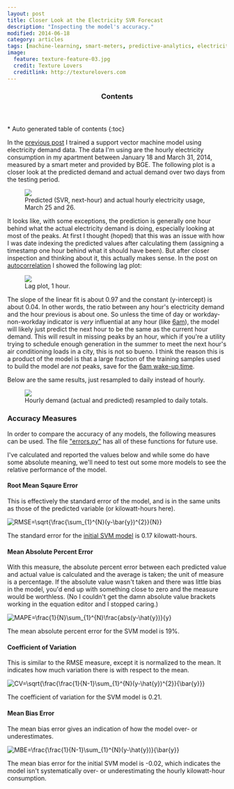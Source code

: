 ```yaml
---
layout: post
title: Closer Look at the Electricity SVR Forecast
description: "Inspecting the model's accuracy."
modified: 2014-06-18
category: articles
tags: [machine-learning, smart-meters, predictive-analytics, electricity, demand-side, support-vector-machine]
image:
  feature: texture-feature-03.jpg
  credit: Texture Lovers
  creditlink: http://texturelovers.com
---
```


<section id="table-of-contents" class="toc">
  <header>
    <h3>Contents</h3>
  </header>
<div id="drawer" markdown="1">
*  Auto generated table of contents
{:toc}
</div>
</section><!-- /#table-of-contents -->

In the <a href='{{ site.url }}/articles/Predicting-Energy-Use-with-Support-Vector-Machines'>previous post</a> I trained a support vector machine model using electricity demand data.  The data I'm using are the hourly electricity consumption in my apartment between January 18 and March 31, 2014, measured by a smart meter and provided by BGE. The following plot is a closer look at the predicted demand and actual demand over two days from the testing period.

<figure>
  <a href="{{ site.url }}/images/SVM_predict_TS_zoom.png"><img src="{{ site.url }}/images/SVM_predict_TS_zoom.png"></a>
  <figcaption>Predicted (SVR, next-hour) and actual hourly electricity usage, March 25 and 26.</figcaption>
</figure>

It looks like, with some exceptions, the prediction is generally one hour behind what the actual electricity demand is doing, especially looking at most of the peaks.  At first I thought (hoped) that this was an issue with how I was date indexing the predicted values after calculating them (assigning a timestamp one hour behind what it should have been). But after closer inspection and thinking about it, this actually makes sense.  In the post on <a href='{{ site.url }}/articles/Autocorrelation'>autocorrelation</a> I showed the following lag plot: 

<figure>
  <a href="{{ site.url }}/images/Elec_Lag_1hour.png"><img src="{{ site.url }}/images/Elec_Lag_1hour.png"></a>
  <figcaption>Lag plot, 1 hour.</figcaption>
</figure>

The slope of the linear fit is about 0.97 and the constant (y-intercept) is about 0.04.  In other words, the ratio between any hour's electricity demand and the hour previous is about one.  So unless the time of day or workday-non-workday indicator is *very* influential at any hour (like <a href="{{ site.url }}/articles/Guess-What-Time-Justin-Wakes-Up">6am</a>), the model will likely just predict the next hour to be the same as the current hour demand.  This will result in missing peaks by an hour, which if you're a utility trying to schedule enough generation in the summer to meet the next hour's air conditioning loads in a city, this is not so bueno.  I think the reason this is a product of the model is that a large fraction of the training samples used to build the model are *not* peaks, save for the <a href='{{ site.url }}/articles/Guess-What-Time-Justin-Wakes-Up'>6am wake-up time</a>. 

Below are the same results, just resampled to daily instead of hourly.

<figure>
  <a href="{{ site.url }}/images/SVM_predict_DailyTotal.png"><img src="{{ site.url }}/images/SVM_predict_DailyTotal.png"></a>
  <figcaption>Hourly demand (actual and predicted) resampled to daily totals.</figcaption>
</figure>


### Accuracy Measures

In order to compare the accuracy of any models, the following measures can be used.  The file <a href="http://www.github.com/jtelszasz/my_energy/forecasts/">"errors.py"</a> has all of these functions for future use.

I've calculated and reported the values below and while some do have some absolute meaning, we'll need to test out some more models to see the relative performance of the model.

#### Root Mean Sqaure Error

This is effectively the standard error of the model, and is in the same units as those of the predicted variable (or kilowatt-hours here).

<img src="http://latex.codecogs.com/gif.latex?RMSE=\sqrt{\frac{\sum_{1}^{N}(y-\hat{y})^{2}}{N}}" title="RMSE=\sqrt{\frac{\sum_{1}^{N}(y-\bar{y})^{2}}{N}}" />

The standard error for the <a href='{{ site.url }}/articles/Predicting-Energy-Use-with-Support-Vector-Machines'>initial SVM model</a> is 0.17 kilowatt-hours.

#### Mean Absolute Percent Error

With this measure, the absolute percent error between each predicted value and actual value is calculated and the average is taken; the unit of measure is a percentage. If the absolute value wasn't taken and there was little bias in the model, you'd end up with something close to zero and the measure would be worthless.  (No I couldn't get the damn absolute value brackets working in the equation editor and I stopped caring.)

<img src="http://latex.codecogs.com/gif.latex?MAPE=\frac{1}{N}\sum_{1}^{N}\frac{abs(y-\hat{y})}{y}" title="MAPE=\frac{1}{N}\sum_{1}^{N}\frac{abs(y-\hat{y})}{y}" />

The mean absolute percent error for the SVM model is 19%.

#### Coefficient of Variation

This is similar to the RMSE measure, except it is normalized to the mean.  It indicates how much variation there is with respect to the mean.

<img src="http://latex.codecogs.com/gif.latex?CV=\sqrt{\frac{\frac{1}{N-1}\sum_{1}^{N}(y-\hat{y})^{2}}{\bar{y}}}" title="CV=\sqrt{\frac{\frac{1}{N-1}\sum_{1}^{N}(y-\hat{y})^{2}}{\bar{y}}}" />

The coefficient of variation for the SVM model is 0.21.

#### Mean Bias Error

The mean bias error gives an indication of how the model over- or underestimates.

<img src="http://latex.codecogs.com/gif.latex?MBE=\frac{\frac{1}{N-1}\sum_{1}^{N}(y-\hat{y})}{\bar{y}}" title="MBE=\frac{\frac{1}{N-1}\sum_{1}^{N}(y-\hat{y})}{\bar{y}}" />

The mean bias error for the initial SVM model is -0.02, which indicates the model isn't systematically over- or underestimating the hourly kilowatt-hour consumption.